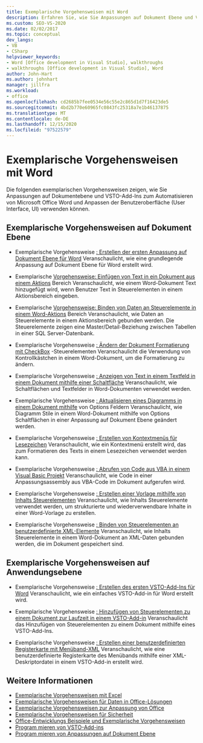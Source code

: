```yaml
---
title: Exemplarische Vorgehensweisen mit Word
description: Erfahren Sie, wie Sie Anpassungen auf Dokument Ebene und VSTO-Add-Ins zum Automatisieren von Microsoft Word und Anpassen der Benutzeroberfläche (UI) verwenden können.
ms.custom: SEO-VS-2020
ms.date: 02/02/2017
ms.topic: conceptual
dev_langs:
- VB
- CSharp
helpviewer_keywords:
- Word [Office development in Visual Studio], walkthroughs
- walkthroughs [Office development in Visual Studio], Word
author: John-Hart
ms.author: johnhart
manager: jillfra
ms.workload:
- office
ms.openlocfilehash: cd2685b7fee0534e56c55e2c865d1d7f16423de5
ms.sourcegitcommit: 4bd2b770e60965fc0843fc25318a7e1b46137875
ms.translationtype: MT
ms.contentlocale: de-DE
ms.lasthandoff: 12/15/2020
ms.locfileid: "97522579"
---
```

# <a name="walkthroughs-using-word"></a>Exemplarische Vorgehensweisen mit Word
  Die folgenden exemplarischen Vorgehensweisen zeigen, wie Sie Anpassungen auf Dokumentebene und VSTO-Add-Ins zum Automatisieren von Microsoft Office Word und Anpassen der Benutzeroberfläche (User Interface, UI) verwenden können.

## <a name="document-level-walkthroughs"></a>Exemplarische Vorgehensweisen auf Dokument Ebene
- Exemplarische Vorgehensweise [: Erstellen der ersten Anpassung auf Dokument Ebene für Word](../vsto/walkthrough-creating-your-first-document-level-customization-for-word.md) Veranschaulicht, wie eine grundlegende Anpassung auf Dokument Ebene für Word erstellt wird.

- Exemplarische [Vorgehensweise: Einfügen von Text in ein Dokument aus einem Aktions](../vsto/walkthrough-inserting-text-into-a-document-from-an-actions-pane.md) Bereich Veranschaulicht, wie einem Word-Dokument Text hinzugefügt wird, wenn Benutzer Text in Steuerelementen in einem Aktionsbereich eingeben.

- Exemplarische [Vorgehensweise: Binden von Daten an Steuerelemente in einem Word-Aktions](../vsto/walkthrough-binding-data-to-controls-on-a-word-actions-pane.md) Bereich Veranschaulicht, wie Daten an Steuerelemente in einem Aktionsbereich gebunden werden. Die Steuerelemente zeigen eine Master/Detail-Beziehung zwischen Tabellen in einer SQL Server-Datenbank.

- Exemplarische Vorgehensweise [: Ändern der Dokument Formatierung mit CheckBox](../vsto/walkthrough-changing-document-formatting-using-checkbox-controls.md) -Steuerelementen Veranschaulicht die Verwendung von Kontrollkästchen in einem Word-Dokument, um die Formatierung zu ändern.

- Exemplarische Vorgehensweise [: Anzeigen von Text in einem Textfeld in einem Dokument mithilfe einer Schaltfläche](../vsto/walkthrough-displaying-text-in-a-text-box-in-a-document-using-a-button.md) Veranschaulicht, wie Schaltflächen und Textfelder in Word-Dokumenten verwendet werden.

- Exemplarische Vorgehensweise [: Aktualisieren eines Diagramms in einem Dokument mithilfe](../vsto/walkthrough-updating-a-chart-in-a-document-using-radio-buttons.md) von Options Feldern Veranschaulicht, wie Diagramm Stile in einem Word-Dokument mithilfe von Options Schaltflächen in einer Anpassung auf Dokument Ebene geändert werden.

- Exemplarische Vorgehensweise [: Erstellen von Kontextmenüs für Lesezeichen](../vsto/walkthrough-creating-shortcut-menus-for-bookmarks.md) Veranschaulicht, wie ein Kontextmenü erstellt wird, das zum Formatieren des Texts in einem Lesezeichen verwendet werden kann.

- Exemplarische Vorgehensweise [: Abrufen von Code aus VBA in einem Visual Basic Projekt](../vsto/walkthrough-calling-code-from-vba-in-a-visual-basic-project.md) Veranschaulicht, wie Code in einer Anpassungsassembly aus VBA-Code im Dokument aufgerufen wird.

- Exemplarische Vorgehensweise [: Erstellen einer Vorlage mithilfe von Inhalts Steuerelementen](../vsto/walkthrough-creating-a-template-by-using-content-controls.md) Veranschaulicht, wie Inhalts Steuerelemente verwendet werden, um strukturierte und wiederverwendbare Inhalte in einer Word-Vorlage zu erstellen.

- Exemplarische Vorgehensweise [: Binden von Steuerelementen an benutzerdefinierte XML-Elemente](../vsto/walkthrough-binding-content-controls-to-custom-xml-parts.md) Veranschaulicht, wie Inhalts Steuerelemente in einem Word-Dokument an XML-Daten gebunden werden, die im Dokument gespeichert sind.

## <a name="application-level-walkthroughs"></a>Exemplarische Vorgehensweisen auf Anwendungsebene
- Exemplarische Vorgehensweise [: Erstellen des ersten VSTO-Add-Ins für Word](../vsto/walkthrough-creating-your-first-vsto-add-in-for-word.md) Veranschaulicht, wie ein einfaches VSTO-Add-in für Word erstellt wird.

- Exemplarische Vorgehensweise [: Hinzufügen von Steuerelementen zu einem Dokument zur Laufzeit in einem VSTO-Add-in](../vsto/walkthrough-adding-controls-to-a-document-at-run-time-in-a-vsto-add-in.md) Veranschaulicht das Hinzufügen von Steuerelementen zu einem Dokument mithilfe eines VSTO-Add-Ins.

- Exemplarische Vorgehensweise [: Erstellen einer benutzerdefinierten Registerkarte mit Menüband-XML](../vsto/walkthrough-creating-a-custom-tab-by-using-ribbon-xml.md) Veranschaulicht, wie eine benutzerdefinierte Registerkarte des Menübands mithilfe einer XML-Deskriptordatei in einem VSTO-Add-in erstellt wird.

## <a name="see-also"></a>Weitere Informationen
- [Exemplarische Vorgehensweisen mit Excel](../vsto/walkthroughs-using-excel.md)
- [Exemplarische Vorgehensweisen für Daten in Office-Lösungen](../vsto/data-in-office-solutions-walkthroughs.md)
- [Exemplarische Vorgehensweisen zur Anpassung von Office](../vsto/office-ui-customization-walkthroughs.md)
- [Exemplarische Vorgehensweisen für Sicherheit](../vsto/security-and-deployment-walkthroughs.md)
- [Office-Entwicklungs Beispiele und Exemplarische Vorgehensweisen](../vsto/office-development-samples-and-walkthroughs.md)
- [Program mieren von VSTO-Add-ins](../vsto/programming-vsto-add-ins.md)
- [Program mieren von Anpassungen auf Dokument Ebene](../vsto/programming-document-level-customizations.md)
